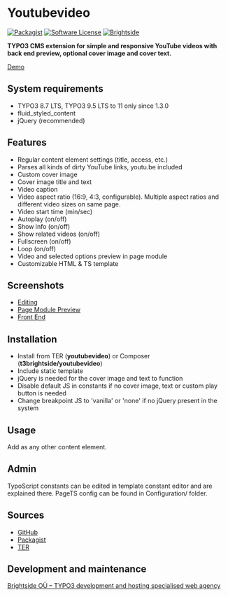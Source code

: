 # Youtubevideo
[![Packagist](https://img.shields.io/packagist/v/t3brightside/youtubevideo.svg?style=flat)](https://packagist.org/packages/t3brightside/youtubevideo)
[![Software License](https://img.shields.io/badge/license-GPLv3-brightgreen.svg?style=flat)](LICENSE)
[![Brightside](https://img.shields.io/badge/by-t3brightside.com-orange.svg?style=flat)](https://t3brightside.com)


**TYPO3 CMS extension for simple and responsive YouTube videos with back end preview, optional cover image and cover text.**

[Demo](https://microtemplate.t3brightside.com)

## System requirements

- TYPO3 8.7 LTS, TYPO3 9.5 LTS to 11 only since 1.3.0
- fluid_styled_content
- jQuery (recommended)

## Features

- Regular content element settings (title, access, etc.)
- Parses all kinds of dirty YouTube links, youtu.be included
- Custom cover image
- Cover image title and text
- Video caption
- Video aspect ratio (16:9, 4:3, configurable). Multiple aspect ratios and different video sizes on same page.
- Video start time (min/sec)
- Autoplay (on/off)
- Show info (on/off)
- Show related videos (on/off)
- Fullscreen (on/off)
- Loop (on/off)
- Video and selected options preview in page module
- Customizable HTML & TS template

## Screenshots

- [Editing](Documentation/Screenshots/youtubevideo_edit.jpg)
- [Page Module Preview](Documentation/Screenshots/youtubevideo_page_module.jpg)
- [Front End](Documentation/Screenshots/youtubevideo_front_end.jpg)

## Installation

-  Install from TER (**youtubevideo**) or Composer (**t3brightside/youtubevideo**)
-  Include static template
-  jQuery is needed for the cover image and text to function
-  Disable default JS in constants if no cover image, text or custom play button is needed
-  Change breakpoint JS to 'vanilla' or 'none' if no jQuery present in the system

## Usage

Add as any other content element.

## Admin

TypoScript constants can be edited in template constant editor and are explained there.
PageTS config can be found in Configuration/ folder.

## Sources

- [GitHub](https://github.com/t3brightside/youtubevideo)
- [Packagist](https://packagist.org/packages/t3brightside/youtubevideo)
- [TER](https://extensions.typo3.org/extension/youtubevideo/)

Development and maintenance
---------------------------

[Brightside OÜ – TYPO3 development and hosting specialised web agency](https://t3brightside.com)
